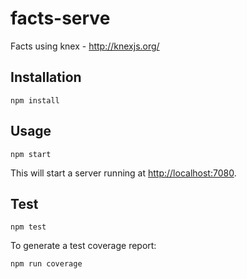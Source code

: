 # facts-serve

Facts using knex - http://knexjs.org/

## Installation

```
npm install
```

## Usage

```
npm start
```

This will start a server running at [http://localhost:7080](http://localhost:7080).

## Test

```
npm test
```

To generate a test coverage report:

```
npm run coverage
```
